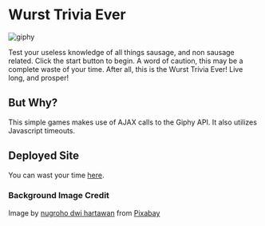 # Wurst Trivia Ever

![giphy](./assets/images/wurst.gif)

Test your useless knowledge of all things sausage, and non sausage related.  Click the start button to begin.  A word of caution, this may be a complete waste of your time.  After all, this is the Wurst Trivia Ever!  Live long, and prosper!

## But Why?

This simple games makes use of AJAX calls to the Giphy API.  It also utilizes Javascript timeouts.

## Deployed Site

You can wast your time [here](https://andrew-stehno.github.io/TriviaGame/).

### Background Image Credit

Image by <a href="https://pixabay.com/users/jambulboy-4860762/?utm_source=link-attribution&amp;utm_medium=referral&amp;utm_campaign=image&amp;utm_content=4463366">nugroho dwi hartawan</a> from <a href="https://pixabay.com/?utm_source=link-attribution&amp;utm_medium=referral&amp;utm_campaign=image&amp;utm_content=4463366">Pixabay</a>
